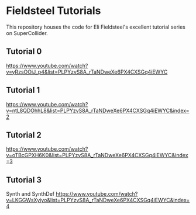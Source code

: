 # Fieldsteel Tutorials

This repository houses the code for Eli Fieldsteel's excellent tutorial series on SuperCollider.

## Tutorial 0

https://www.youtube.com/watch?v=yRzsOOiJ_p4&list=PLPYzvS8A_rTaNDweXe6PX4CXSGq4iEWYC

## Tutorial 1

https://www.youtube.com/watch?v=ntL8QDOhhL8&list=PLPYzvS8A_rTaNDweXe6PX4CXSGq4iEWYC&index=2

## Tutorial 2

https://www.youtube.com/watch?v=oTBcGPXH6K0&list=PLPYzvS8A_rTaNDweXe6PX4CXSGq4iEWYC&index=3

## Tutorial 3

Synth and SynthDef
https://www.youtube.com/watch?v=LKGGWsXyiyo&list=PLPYzvS8A_rTaNDweXe6PX4CXSGq4iEWYC&index=4

